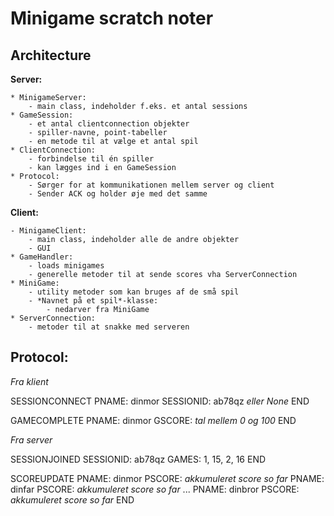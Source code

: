 
# Minigame scratch noter

## Architecture

**Server:**

	* MinigameServer: 
		- main class, indeholder f.eks. et antal sessions
	* GameSession: 
		- et antal clientconnection objekter
		- spiller-navne, point-tabeller
		- en metode til at vælge et antal spil
	* ClientConnection: 
		- forbindelse til én spiller
		- kan lægges ind i en GameSession
	* Protocol: 
		- Sørger for at kommunikationen mellem server og client
		- Sender ACK og holder øje med det samme


**Client:**

	- MinigameClient:
		- main class, indeholder alle de andre objekter
		- GUI
	* GameHandler:
		- loads minigames
		- generelle metoder til at sende scores vha ServerConnection
	* MiniGame:
		- utility metoder som kan bruges af de små spil
		- *Navnet på et spil*-klasse:
			- nedarver fra MiniGame
	* ServerConnection:
		- metoder til at snakke med serveren
	
## Protocol:


*Fra klient*

SESSIONCONNECT
PNAME: dinmor
SESSIONID: ab78qz *eller None*
END

GAMECOMPLETE
PNAME: dinmor
GSCORE: *tal mellem 0 og 100*
END

*Fra server*

SESSIONJOINED
SESSIONID: ab78qz
GAMES: 1, 15, 2, 16
END

SCOREUPDATE
PNAME: dinmor
PSCORE: *akkumuleret score so far*
PNAME: dinfar
PSCORE: *akkumuleret score so far*
...
PNAME: dinbror
PSCORE: *akkumuleret score so far*
END
